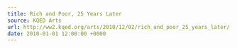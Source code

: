 ```yaml
---
title: Rich and Poor, 25 Years Later
source: KQED Arts
url: http://ww2.kqed.org/arts/2010/12/02/rich_and_poor_25_years_later/
date: 2010-01-01 12:00:00 +0000
---
```

